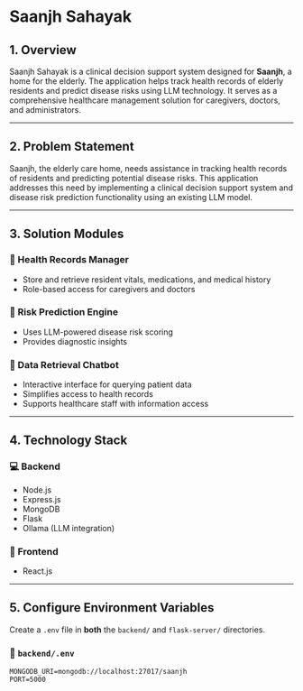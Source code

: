 # Saanjh Sahayak

## 1. Overview
Saanjh Sahayak is a clinical decision support system designed for **Saanjh**, a home for the elderly. The application helps track health records of elderly residents and predict disease risks using LLM technology. It serves as a comprehensive healthcare management solution for caregivers, doctors, and administrators.

---

## 2. Problem Statement
Saanjh, the elderly care home, needs assistance in tracking health records of residents and predicting potential disease risks. This application addresses this need by implementing a clinical decision support system and disease risk prediction functionality using an existing LLM model.

---

## 3. Solution Modules

### 🔹 Health Records Manager
- Store and retrieve resident vitals, medications, and medical history  
- Role-based access for caregivers and doctors  

### 🔹 Risk Prediction Engine
- Uses LLM-powered disease risk scoring  
- Provides diagnostic insights  

### 🔹 Data Retrieval Chatbot
- Interactive interface for querying patient data  
- Simplifies access to health records  
- Supports healthcare staff with information access  

---

## 4. Technology Stack

### 💻 Backend
- Node.js  
- Express.js  
- MongoDB  
- Flask  
- Ollama (LLM integration)  

### 🎨 Frontend
- React.js

---

## 5. Configure Environment Variables

Create a `.env` file in **both** the `backend/` and `flask-server/` directories.

### 📁 `backend/.env`
```env
MONGODB_URI=mongodb://localhost:27017/saanjh
PORT=5000
